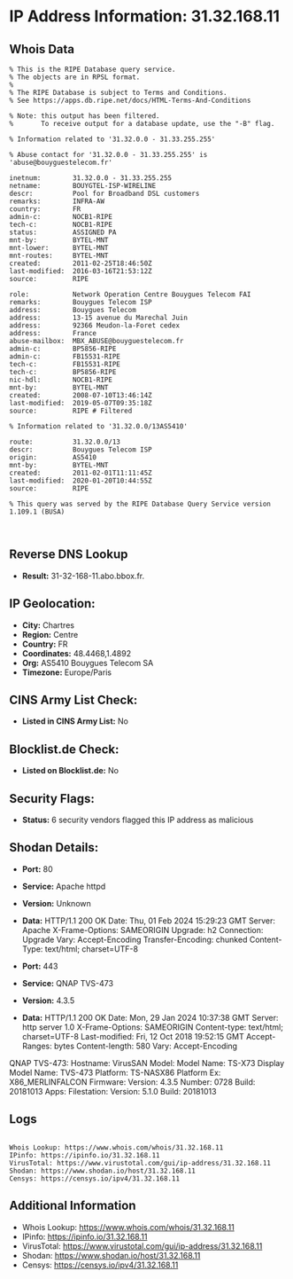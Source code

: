 # IP Address Information: 31.32.168.11

## Whois Data
```
% This is the RIPE Database query service.
% The objects are in RPSL format.
%
% The RIPE Database is subject to Terms and Conditions.
% See https://apps.db.ripe.net/docs/HTML-Terms-And-Conditions

% Note: this output has been filtered.
%       To receive output for a database update, use the "-B" flag.

% Information related to '31.32.0.0 - 31.33.255.255'

% Abuse contact for '31.32.0.0 - 31.33.255.255' is 'abuse@bouyguestelecom.fr'

inetnum:        31.32.0.0 - 31.33.255.255
netname:        BOUYGTEL-ISP-WIRELINE
descr:          Pool for Broadband DSL customers
remarks:        INFRA-AW
country:        FR
admin-c:        NOCB1-RIPE
tech-c:         NOCB1-RIPE
status:         ASSIGNED PA
mnt-by:         BYTEL-MNT
mnt-lower:      BYTEL-MNT
mnt-routes:     BYTEL-MNT
created:        2011-02-25T18:46:50Z
last-modified:  2016-03-16T21:53:12Z
source:         RIPE

role:           Network Operation Centre Bouygues Telecom FAI
remarks:        Bouygues Telecom ISP
address:        Bouygues Telecom
address:        13-15 avenue du Marechal Juin
address:        92366 Meudon-la-Foret cedex
address:        France
abuse-mailbox:  MBX_ABUSE@bouyguestelecom.fr
admin-c:        BP5856-RIPE
admin-c:        FB15531-RIPE
tech-c:         FB15531-RIPE
tech-c:         BP5856-RIPE
nic-hdl:        NOCB1-RIPE
mnt-by:         BYTEL-MNT
created:        2008-07-10T13:46:14Z
last-modified:  2019-05-07T09:35:18Z
source:         RIPE # Filtered

% Information related to '31.32.0.0/13AS5410'

route:          31.32.0.0/13
descr:          Bouygues Telecom ISP
origin:         AS5410
mnt-by:         BYTEL-MNT
created:        2011-02-01T11:11:45Z
last-modified:  2020-01-20T10:44:55Z
source:         RIPE

% This query was served by the RIPE Database Query Service version 1.109.1 (BUSA)



```
## Reverse DNS Lookup
- **Result:** 31-32-168-11.abo.bbox.fr.

## IP Geolocation:
- **City:** Chartres
- **Region:** Centre
- **Country:** FR
- **Coordinates:** 48.4468,1.4892
- **Org:** AS5410 Bouygues Telecom SA
- **Timezone:** Europe/Paris

## CINS Army List Check:
- **Listed in CINS Army List:** 
No

## Blocklist.de Check:
- **Listed on Blocklist.de:** 
No

## Security Flags:
- **Status:** 6 security vendors flagged this IP address as malicious

## Shodan Details:
- **Port:** 80
- **Service:** Apache httpd
- **Version:** Unknown
- **Data:** HTTP/1.1 200 OK
Date: Thu, 01 Feb 2024 15:29:23 GMT
Server: Apache
X-Frame-Options: SAMEORIGIN
Upgrade: h2
Connection: Upgrade
Vary: Accept-Encoding
Transfer-Encoding: chunked
Content-Type: text/html; charset=UTF-8



- **Port:** 443
- **Service:** QNAP TVS-473
- **Version:** 4.3.5
- **Data:** HTTP/1.1 200 OK
Date: Mon, 29 Jan 2024 10:37:38 GMT
Server: http server 1.0
X-Frame-Options: SAMEORIGIN
Content-type: text/html; charset=UTF-8
Last-modified: Fri, 12 Oct 2018 19:52:15 GMT
Accept-Ranges: bytes
Content-length: 580
Vary: Accept-Encoding


QNAP TVS-473:
  Hostname: VirusSAN
  Model:
    Model Name: TS-X73
    Display Model Name: TVS-473
    Platform: TS-NASX86
    Platform Ex: X86_MERLINFALCON
  Firmware:
    Version: 4.3.5
    Number: 0728
    Build: 20181013
  Apps:
    Filestation:
      Version: 5.1.0
      Build: 20181013


## Logs
```

Whois Lookup: https://www.whois.com/whois/31.32.168.11
IPinfo: https://ipinfo.io/31.32.168.11
VirusTotal: https://www.virustotal.com/gui/ip-address/31.32.168.11
Shodan: https://www.shodan.io/host/31.32.168.11
Censys: https://censys.io/ipv4/31.32.168.11

```
## Additional Information
- Whois Lookup: https://www.whois.com/whois/31.32.168.11
- IPinfo: https://ipinfo.io/31.32.168.11
- VirusTotal: https://www.virustotal.com/gui/ip-address/31.32.168.11
- Shodan: https://www.shodan.io/host/31.32.168.11
- Censys: https://censys.io/ipv4/31.32.168.11

